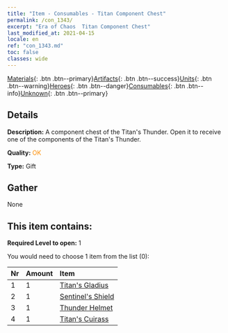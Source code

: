 ```yaml
---
title: "Item - Consumables - Titan Component Chest"
permalink: /con_1343/
excerpt: "Era of Chaos  Titan Component Chest"
last_modified_at: 2021-04-15
locale: en
ref: "con_1343.md"
toc: false
classes: wide
---
```

 [Materials](/Items/){: .btn .btn--primary}[Artifacts](/Items/Artifacts/){: .btn .btn--success}[Units](/Items/Units/){: .btn .btn--warning}[Heroes](/Items/Heroes/){: .btn .btn--danger}[Consumables](/Items/Consumables/){: .btn .btn--info}[Unknown](/Items/Unknown/){: .btn .btn--primary}

## Details
 **Description:** A component chest of the Titan's Thunder. Open it to receive one of the components of the Titan's Thunder.

 **Quality:** <span style="color: #FF8C00">OK</span>

 **Type:** Gift

## Gather

  None

## This item contains:

 **Required Level to open:** 1

 You would need to choose 1 item from the list (0):

  | Nr | Amount |     Item    |
  |:---|:-------|:------------|
  | 1 | 1 | [Titan's Gladius](/Items/art_156/) |  | 
  | 2 | 1 | [Sentinel's Shield](/Items/art_157/) |  | 
  | 3 | 1 | [Thunder Helmet](/Items/art_158/) |  | 
  | 4 | 1 | [Titan's Cuirass](/Items/art_159/) |  | 
